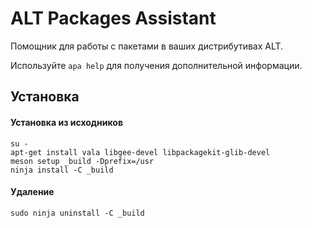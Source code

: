 # ALT Packages Assistant

Помощник для работы с пакетами в ваших дистрибутивах ALT.

Используйте `apa help` для получения дополнительной информации.

## Установка

#### Установка из исходников

```shell
su -
apt-get install vala libgee-devel libpackagekit-glib-devel
meson setup _build -Dprefix=/usr
ninja install -C _build
```

#### Удаление

```shell
sudo ninja uninstall -C _build
```
